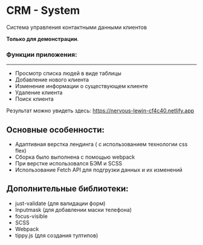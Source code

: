 # CRM - System
Система управления контактными данными клиентов

**Только для демонстрации**.  

### Функции приложения:
***
- Просмотр списка людей в виде таблицы
- Добавление нового клиента
- Изменение информации о существующем клиенте
- Удаление клиента
- Поиск клиента


Результат можно увидеть здесь: https://nervous-lewin-cf4c40.netlify.app


## Основные особенности:
- Адаптивная верстка лендинга ( с использованием технологии css flex)
- Сборка было выполнена с помощью webpack
- При верстке использовался БЭМ и SCSS
- Использование Fetch API для подгрузки данных и их изменений

## Дополнительные библиотеки:
- just-validate (для валидации форм)
- Inputmask (для добавлении маски телефона)
- focus-visible
- SCSS
- Webpack
- tippy.js (для создания тултипов)




